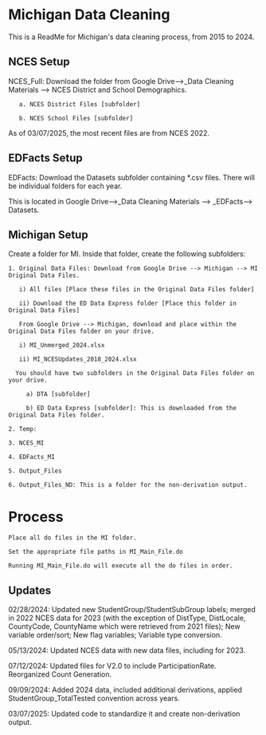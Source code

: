 
# Michigan Data Cleaning

This is a ReadMe for Michigan's data cleaning process, from 2015 to 2024.

## NCES Setup

NCES_Full: Download the folder from Google Drive-->_Data Cleaning Materials --> NCES District and School Demographics.
    
       a. NCES District Files [subfolder] 

       b. NCES School Files [subfolder]

As of 03/07/2025, the most recent files are from NCES 2022. 

## EDFacts Setup
EDFacts: Download the Datasets subfolder containing *.csv files. There will be individual folders for each year. 

This is located in Google Drive-->_Data Cleaning Materials --> _EDFacts--> Datasets.

## Michigan Setup
  Create a folder for MI. Inside that folder, create the following subfolders:
  
    1. Original Data Files: Download from Google Drive --> Michigan --> MI Original Data Files.
    
       i) All files [Place these files in the Original Data Files folder]
       
       ii) Download the ED Data Express folder [Place this folder in Original Data Files]

       From Google Drive --> Michigan, download and place within the Original Data Files folder on your drive. 

       i) MI_Unmerged_2024.xlsx

       ii) MI_NCESUpdates_2018_2024.xlsx

      You should have two subfolders in the Original Data Files folder on your drive.
       
         a) DTA [subfolder]
      
         b) ED Data Express [subfolder]: This is downloaded from the Original Data Files folder.
                 
    2. Temp:  
             
    3. NCES_MI 
          
    4. EDFacts_MI 
          
    5. Output_Files
          
    6. Output_Files_ND: This is a folder for the non-derivation output.

# Process
    Place all do files in the MI folder.
        
    Set the appropriate file paths in MI_Main_File.do
        
    Running MI_Main_File.do will execute all the do files in order.

## Updates

02/28/2024: Updated new StudentGroup/StudentSubGroup labels; merged in 2022 NCES data for 2023 (with the exception of DistType, DistLocale, CountyCode, CountyName which were retrieved from 2021 files); New variable order/sort; New flag variables; Variable type conversion.

05/13/2024: Updated NCES data with new data files, including for 2023.

07/12/2024: Updated files for V2.0 to include ParticipationRate. Reorganized Count Generation.

09/09/2024: Added 2024 data, included additional derivations, applied StudentGroup_TotalTested convention across years.

03/07/2025: Updated code to standardize it and create non-derivation output. 
